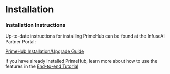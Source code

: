 # Installation

### Installation Instructions

Up-to-date instructions for installing PrimeHub can be found at the InfuseAI Partner Portal:

[PrimeHub Installation/Upgrade Guide](https://infuseai.notion.site/PrimeHub-Installation-Upgrade-Guide-f4f22f31b56047b1a7242bc24ce9d356)

If you have already installed PrimeHub, learn more about how to use the features in the [End-to-end Tutorial](../end-to-end-tutorial/1-mlops-introduction-and-scoping-the-project.md)
